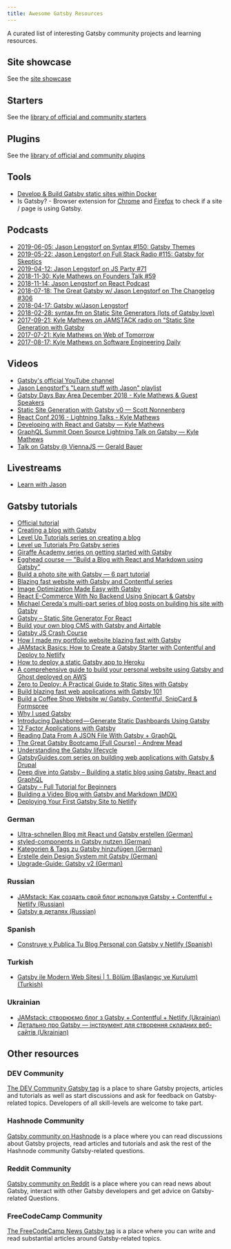 ```yaml
---
title: Awesome Gatsby Resources
---
```


A curated list of interesting Gatsby community projects and learning resources.

## Site showcase

See the [site showcase](/showcase/)

## Starters

See the [library of official and community starters](/starters/)

## Plugins

See the [library of official and community plugins](/plugins/)

## Tools

-   [Develop & Build Gatsby static sites within Docker](https://github.com/aripalo/gatsby-docker/)
-   Is Gatsby? - Browser extension for [Chrome](https://chrome.google.com/webstore/detail/is-gatsby/jgaejkhmgkpagdmapahohjennkhbpgfj) and [Firefox](https://addons.mozilla.org/en-US/firefox/addon/is-gatsby/) to check if a site / page is using Gatsby.

## Podcasts

-   [2019-06-05: Jason Lengstorf on Syntax #150: Gatsby Themes](https://syntax.fm/show/150/gatsby-themes)
-   [2019-05-22: Jason Lengstorf on Full Stack Radio #115: Gatsby for Skeptics](http://www.fullstackradio.com/115)
-   [2019-04-12: Jason Lengstorf on JS Party #71](https://changelog.com/jsparty/71)
-   [2018-11-30: Kyle Mathews on Founders Talk #59](https://changelog.com/founderstalk/59)
-   [2018-11-14: Jason Lengstorf on React Podcast](https://reactpodcast.simplecast.fm/28)
-   [2018-07-18: The Great Gatsby w/ Jason Lengstorf on The Changelog #306](https://changelog.com/podcast/306)
-   [2018-04-17: Gatsby w/Jason Lengstorf](https://spec.fm/podcasts/toolsday/134337)
-   [2018-02-28: syntax.fm on Static Site Generators (lots of Gatsby love)](https://syntax.fm/show/034/why-static-site-generators-are-awesome)
-   [2017-09-21: Kyle Mathews on JAMSTACK radio on "Static Site Generation with Gatsby](https://www.heavybit.com/library/podcasts/jamstack-radio/ep-22-static-site-generation-with-gatsbyjs/)
-   [2017-07-21: Kyle Mathews on Web of Tomorrow](https://www.orbit.fm/weboftomorrow/39/)
-   [2017-08-17: Kyle Mathews on Software Engineering Daily](https://softwareengineeringdaily.com/2017/08/17/gatsbyjs-with-kyle-mathews/)

## Videos

-   [Gatsby's official YouTube channel](https://www.youtube.com/channel/UCjnp770qk7ujOq8Q9wiC82w)
-   [Jason Lengstorf's "Learn stuff with Jason" playlist](https://www.youtube.com/playlist?list=PLz8Iz-Fnk_eTpvd49Sa77NiF8Uqq5Iykx)
-   [Gatsby Days Bay Area December 2018 - Kyle Mathews & Guest Speakers](https://www.youtube.com/playlist?list=PLCU2qJekvcN1wzgVKymbjbGtZ3VgAWOdj)
-   [Static Site Generation with Gatsby v0 — Scott Nonnenberg](https://blog.scottnonnenberg.com/static-site-generation-with-gatsby-js/)
-   [React Conf 2016 - Lightning Talks - Kyle Mathews](https://www.youtube.com/watch?v=RFkNRKL6ZoE)
-   [Developing with React and Gatsby — Kyle Mathews](https://www.youtube.com/watch?v=G4LVKJOOj7o)
-   [GraphQL Summit Open Source Lightning Talk on Gatsby — Kyle Mathews](https://youtu.be/y588qNiCZZo)
-   [Talk on Gatsby @ ViennaJS — Gerald Bauer](https://www.youtube.com/watch?v=f0O1nCgqA3E&feature=youtu.be&a)

## Livestreams

-   [Learn with Jason](https://www.youtube.com/playlist?list=PLCU2qJekvcN0RuMHCnjMYAKlpSKQ_e1hO)

## Gatsby tutorials

-   [Official tutorial](/tutorial/)
-   [Creating a blog with Gatsby](/blog/2017-07-19-creating-a-blog-with-gatsby/)
-   [Level Up Tutorials series on creating a blog](https://www.youtube.com/watch?v=b2H7fWhQcdE&list=PLLnpHn493BHHfoINKLELxDch3uJlSapxg)
-   [Level up Tutorials Pro Gatsby series](https://www.leveluptutorials.com/store/products/tutorials/lut-dd020)
-   [Giraffe Academy series on getting started with Gatsby](https://www.youtube.com/playlist?list=PLLAZ4kZ9dFpMXuwazIt4mWtTuqOHdjRlk)
-   [Egghead course — "Build a Blog with React and Markdown using Gatsby"](https://egghead.io/courses/build-a-blog-with-react-and-markdown-using-gatsby)
-   [Build a photo site with Gatsby — 6 part tutorial](https://jeremey.blog/gatsby-photo/)
-   [Blazing fast website with Gatsby and Contentful series](https://www.youtube.com/watch?v=Ek4o40w1tH4&list=PL8KiuH6vpACV-F7jXribe4YveGBhBeG9A)
-   [Image Optimization Made Easy with Gatsby](https://medium.com/@kyle.robert.gill/ridiculously-easy-image-optimization-with-gatsby-js-59d48e15db6e)
-   [React E-Commerce With No Backend Using Snipcart & Gatsby](https://snipcart.com/blog/snipcart-reactjs-static-ecommerce-gatsby)
-   [Michael Cereda's multi-part series of blog posts on building his site with Gatsby](https://medium.com/@michaelcereda/creating-an-isomorphic-universal-website-with-react-part-1-a905350acba8#.akoo25l6j)
-   [Gatsby – Static Site Generator For React](https://codingthesmartway.com/gatsby-static-site-generater-for-react-introduction/)
-   [Build your own blog CMS with Gatsby and Airtable](https://blog.airtable.com/build-your-own-custom-blog-cms-with-airtable-and-gatsbyjs/)
-   [Gatsby JS Crash Course](https://www.youtube.com/watch?v=6YhqQ2ZW1sc)
-   [How I made my portfolio website blazing fast with Gatsby](https://medium.freecodecamp.org/how-i-made-my-portfolio-website-blazing-fast-with-gatsby-82ccddc2f671)
-   [JAMstack Basics: How to Create a Gatsby Starter with Contentful and Deploy to Netlify](https://itnext.io/jamstack-basics-how-to-create-a-gatsby-starter-with-contentful-and-deploy-to-netlify-846354cc74bc)
-   [How to deploy a static Gatsby app to Heroku](https://medium.freecodecamp.org/how-to-deploy-a-static-gatsby-app-to-heroku-3362e3ecda0f)
-   [A comprehensive guide to build your personal website using Gatsby and Ghost deployed on AWS](https://nishantdania.com/blog/guide-to-setup-ghost-gatsby-website)
-   [Zero to Deploy: A Practical Guide to Static Sites with Gatsby](https://scotch.io/tutorials/zero-to-deploy-a-practical-guide-to-static-sites-with-gatsbyjs)
-   [Build blazing fast web applications with Gatsby 101](https://gatsbyguides.com/)
-   [Build a Coffee Shop Website w/ Gatsby, Contentful, SnipCard & Formspree](https://www.youtube.com/watch?v=oAVhEPey_qA)
-   [Why I used Gatsby](https://medium.com/@jameshunt.co/why-i-used-gatsbyjs-70bbb0f5c4a7)
-   [Introducing Dashbored — Generate Static Dashboards Using Gatsby](https://medium.com/planes-agency/introducing-dashbored-62550a028fcc)
-   [12 Factor Applications with Gatsby](https://medium.com/@wonderboymusic/12-factor-applications-with-gatsbyjs-ef8a2b1f883a)
-   [Reading Data From A JSON File With Gatsby + GraphQL](https://itnext.io/reading-data-from-a-json-file-with-gatsby-graphql-572b18ab98a)
-   [The Great Gatsby Bootcamp \[Full Course\] - Andrew Mead](https://www.youtube.com/watch?v=8t0vNu2fCCM)
-   [Understanding the Gatsby lifecycle](https://medium.com/narative/understanding-gatsbys-lifecycle-31c473ba2f2d)
-   [GatsbyGuides.com series on building web applications with Gatsby & Drupal](https://gatsbyguides.com/)
-   [Deep dive into Gatsby – Building a static blog using Gatsby, React and GraphQL](https://zocada.com/deep-dive-gatsby-building-a-simple-static-blog-using-gatsby-react-and-graphql/)
-   [Gatsby - Full Tutorial for Beginners](https://www.youtube.com/watch?v=mHFAM0CXviE)
-   [Building a Video Blog with Gatsby and Markdown (MDX)](https://scotch.io/tutorials/building-a-video-blog-with-gatsby-and-markdown-mdx)
-   [Deploying Your First Gatsby Site to Netlify](https://scotch.io/tutorials/deploying-your-first-gatsby-site-to-netlify)

### German

-   [Ultra-schnellen Blog mit React und Gatsby erstellen (German)](https://www.lekoarts.de/blog/ultra-schnellen-blog-mit-react-und-gatsby-erstellen)
-   [styled-components in Gatsby nutzen (German)](https://www.lekoarts.de/blog/styled-components-in-gatsby-nutzen)
-   [Kategorien & Tags zu Gatsby hinzufügen (German)](https://www.lekoarts.de/blog/kategorien-tags-zu-gatsby-hinzufugen/)
-   [Erstelle dein Design System mit Gatsby (German)](https://www.lekoarts.de/blog/erstelle-dein-design-system-mit-gatsby/)
-   [Upgrade-Guide: Gatsby v2 (German)](https://www.lekoarts.de/blog/upgrade-guide-gatsby-v-2/)

### Russian

-   [JAMstack: Как создать свой блог используя Gatsby + Contentful + Netlify (Russian)](https://habr.com/ru/post/439232/)
-   [Gatsby в деталях (Russian)](https://habr.com/ru/post/442298/)

### Spanish

-   [Construye y Publica Tu Blog Personal con Gatsby y Netlify (Spanish)](https://medium.com/@n370/construye-y-publica-tu-blog-personal-con-gatsby-y-netlify-parte-1-89804ba63625)

### Turkish

-   [Gatsby ile Modern Web Sitesi | 1. Bölüm (Başlangıç ve Kurulum) (Turkish)](https://medium.com/@raufsamestone/reactjs-ve-gatsbyjs-ile-modern-web-sitesi-1-b%C3%B6l%C3%BCm-ba%C5%9Flang%C4%B1%C3%A7-ve-kurulum-27437d6aaf54)

### Ukrainian

-   [JAMstack: створюємо блог з Gatsby + Contentful + Netlify (Ukrainian)](https://dou.ua/lenta/articles/creating-blog-with-jamstack/)
-   [Детально про Gatsby — інструмент для створення складних веб-сайтів (Ukrainian)](https://dou.ua/lenta/articles/gatsbyjs-guide/)

## Other resources

### DEV Community

[The DEV Community Gatsby tag](https://dev.to/t/gatsbyjs) is a place to share Gatsby projects, articles and tutorials as well as start discussions and ask for feedback on Gatsby-related topics. Developers of all skill-levels are welcome to take part.

### Hashnode Community

[Gatsby community on Hashnode](https://hashnode.com/n/gatsby) is a place where you can read discussions about Gatsby projects, read articles and tutorials and ask the rest of the Hashnode community Gatsby-related questions.

### Reddit Community

[Gatsby community on Reddit](https://www.reddit.com/r/gatsbyjs) is a place where you can read news about Gatsby, interact with other Gatsby developers and get advice on Gatsby-related Questions.

### FreeCodeCamp Community

[The FreeCodeCamp News Gatsby tag](https://www.freecodecamp.org/news/tag/gatsby/) is a place where you can write and read substantial articles around Gatsby-related topics.
